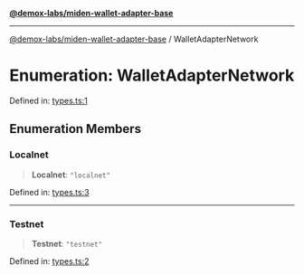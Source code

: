 [**@demox-labs/miden-wallet-adapter-base**](../README.md)

***

[@demox-labs/miden-wallet-adapter-base](../globals.md) / WalletAdapterNetwork

# Enumeration: WalletAdapterNetwork

Defined in: [types.ts:1](https://github.com/demox-labs/miden-wallet-adapter/blob/945eae693dfd04e72f79c45431d1d0335907d921/packages/core/base/types.ts#L1)

## Enumeration Members

### Localnet

> **Localnet**: `"localnet"`

Defined in: [types.ts:3](https://github.com/demox-labs/miden-wallet-adapter/blob/945eae693dfd04e72f79c45431d1d0335907d921/packages/core/base/types.ts#L3)

***

### Testnet

> **Testnet**: `"testnet"`

Defined in: [types.ts:2](https://github.com/demox-labs/miden-wallet-adapter/blob/945eae693dfd04e72f79c45431d1d0335907d921/packages/core/base/types.ts#L2)
